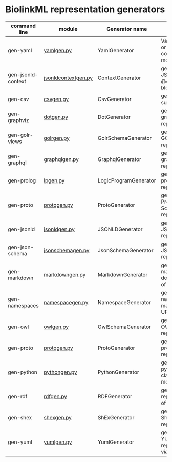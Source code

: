 # BiolinkML representation generators

| command line | module | Generator name | function | help file |
| -----------  | ------ | -------------  | -------- | --------- |
|  gen-yaml    | [yamlgen.py](https://github.com/linkml/blob/master/linkml/generators/gen-yaml.py) | YamlGenerator | Validate YAML or emit compiled module | [yamlgen help](../../tests/test_scripts/output/gennaml/help) |
|  gen-jsonld-context   | [jsonldcontextgen.py](https://github.com/linkml/blob/master/linkml/generators/gen-lsonld-context.py) |    ContextGenerator | generate a JSON-LD @context block  | [contextgen help](../../tests/test_scripts/output/gencontext/help) |
|  gen-csv   | [csvgen.py](https://github.com/linkml/blob/master/linkml/generators/gen-csv.py) |    CsvGenerator | generate a csv summary  | [csvgen help](../../tests/test_scripts/output/gencsv/help) |
|  gen-graphviz   | [dotgen.py](https://github.com/linkml/blob/master/linkml/generators/gen-graphviz.py) |    DotGenerator | generate graphviz representation  | [dotgen help](../../tests/test_scripts/output/gengraphviz/help) |
|  gen-golr-views   | [golrgen.py](https://github.com/linkml/blob/master/linkml/generators/gen-golr-views.py) |    GolrSchemaGenerator | generate a GOLR(?) representation  | [golrgen help](../../tests/test_scripts/output/genglor/help) |
|  gen-graphql   | [graphqlgen.py](https://github.com/linkml/blob/master/linkml/generators/gen-graphql.py) |    GraphqlGenerator | generate a graphql representation  | [graphql help](../../tests/test_scripts/output/gengraphql/help) |
|  gen-prolog  | [lpgen.py](https://github.com/linkml/blob/master/linkml/generators/gen-prolog.py) | LogicProgramGenerator | generate prolog representation | [prolog help](../../tests/test_scripts/output/genprolog/help) |
|  gen-proto  | [protogen.py](https://github.com/linkml/blob/master/linkml/generators/gen-proto.py) | ProtoGenerator | generate Protobuf Schema representation | [proto help](../../tests/test_scripts/output/genproto/help) |
|  gen-jsonld | [jsonldgen.py](https://github.com/linkml/blob/master/linkml/generators/gen-jsonld.py) | JSONLDGenerator | generate JSON representation | [jsonld help](../../tests/test_scripts/output/genjsonld/help) |
|  gen-json-schema   | [jsonschemagen.py](https://github.com/linkml/blob/master/linkml/generators/gen-json-schema.py) |    JsonSchemaGenerator | generate JSON Schema representation  | [jsonschmeagen help](../../tests/test_scripts/output/genjsonschema/help) |
|  gen-markdown   | [markdowngen.py](https://github.com/linkml/blob/master/linkml/generators/gen-markdown.py) |    MarkdownGenerator | generate markdown documentation of the model  | [markdowngen help](../../tests/test_scripts/output/genmarkdown/help) |
|  gen-namespaces | [namespacegen.py](https://github.com/linkml/blob/master/linkml/generators/gen-namespaces.py) | NamespaceGenerator | generate namespace manager for URI's in model | [namespacegen help](../../tests/test_scripts/output/gennamespace/help) |
|  gen-owl   | [owlgen.py](https://github.com/linkml/blob/master/linkml/generators/gen-owl.py) |    OwlSchemaGenerator | generate an OWL representation  | [owlgen help](../../tests/test_scripts/output/genowl/help) |
|  gen-proto   | [protogen.py](https://github.com/linkml/blob/master/linkml/generators/gen-proto.py) |    ProtoGenerator | generate a proto(?) representation  | [protogen help](../../tests/test_scripts/output/genproto/help) |
|  gen-python   | [pythongen.py](https://github.com/linkml/blob/master/linkml/generators/gen-python.py) | PythonGenerator | generate python classes for a model  | [pythongen help](../../tests/test_scripts/output/genpython/help) |
|  gen-rdf | [rdfgen.py](https://github.com/linkml/blob/master/linkml/generators/gen-rdf.py) | RDFGenerator | generate RDF representation of model | [rdfgen help](../../tests/test_scripts/output/genrdf/help) |
|  gen-shex   | [shexgen.py](https://github.com/linkml/blob/master/linkml/generators/gen-shex.py) |    ShExGenerator | generate a ShEx model representation  | [shexgen help](../../tests/test_scripts/output/genshex/help) |
|  gen-yuml   | [yumlgen.py](https://github.com/linkml/blob/master/linkml/generators/gen-yuml.py) |    YumlGenerator | generate YUML representation via [YUML](https://yuml.me/)  | [yumlgen help](../../tests/test_scripts/output/genuml/help) | 






